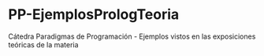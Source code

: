PP-EjemplosPrologTeoria
=======================

Cátedra Paradigmas de Programación - Ejemplos vistos en las exposiciones teóricas de la materia
